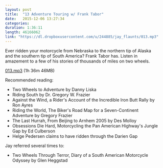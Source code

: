 ```yaml
---
layout: post
title:  "13 Adventure Touring w/ Frank Tabor"
date:   2015-12-06 13:27:34
categories: 
duration: 1:36:11
length: 46166062
link: "https://dl.dropboxusercontent.com/u/244885/jay_flaunts/013.mp3"
---
```


Ever ridden your motorcycle from Nebraska to the northern tip of Alaska
and the southern tip of South America? Frank Tabor has. Listen in amazement
to a few of his stories of thousands of miles on two wheels. 

<a href="{{site.dropbox_url}}/013.mp3" target="_blank">013.mp3</a> (1h 36m 46MB) 

Recommended reading:

* Two Wheels to Adventure by Danny Liska
* Riding South by Dr. Gregory W. Frazier
* Against the Wind, a Rider's Account of the Incredible Iron Butt Rally by Ron Ayres
* Riding the World, The Biker's Road Map for a Seven-Continent Adventure by Gregory Frazier
* The Last Hurrah, From Beijing to Arnhem 2005 by Des Molloy
* Obsessions Die Hard, Motorcycling the Pan American Highway's Jungle Gap by Ed Culberson
* Helge Pedersen claims to have ridden through the Darien Gap

Jay referred several times to:

* Two Wheels Through Terror, Diary of a South American Motorcycle Odyssey by Glen Heggstad


